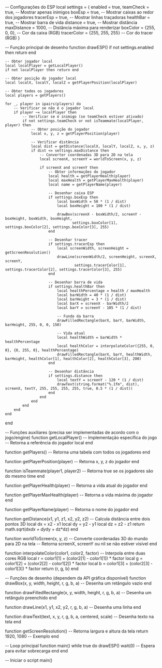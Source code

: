-- Configurações do ESP
local settings = {
    enabled = true,
    teamCheck = true,       -- Mostrar apenas inimigos
    boxEsp = true,          -- Mostrar caixas ao redor dos jogadores
    tracerEsp = true,       -- Mostrar linhas traçadoras
    healthBar = true,       -- Mostrar barra de vida
    distance = true,        -- Mostrar distância
    maxDistance = 1000,     -- Distância máxima para renderizar
    boxColor = {255, 0, 0}, -- Cor da caixa (RGB)
    tracerColor = {255, 255, 255} -- Cor do tracer (RGB)
}

-- Função principal de desenho
function drawESP()
    if not settings.enabled then return end
    
    -- Obter jogador local
    local localPlayer = getLocalPlayer()
    if not localPlayer then return end
    
    -- Obter posição do jogador local
    local localX, localY, localZ = getPlayerPosition(localPlayer)
    
    -- Obter todos os jogadores
    local players = getPlayers()
    
    for _, player in ipairs(players) do
        -- Verificar se não é o jogador local
        if player ~= localPlayer then
            -- Verificar se é inimigo (se teamCheck estiver ativado)
            if not settings.teamCheck or not isTeammate(localPlayer, player) then
                -- Obter posição do jogador
                local x, y, z = getPlayerPosition(player)
                
                -- Verificar distância
                local dist = getDistance(localX, localY, localZ, x, y, z)
                if dist <= settings.maxDistance then
                    -- Converter coordenadas 3D para 2D na tela
                    local screenX, screenY = worldToScreen(x, y, z)
                    
                    if screenX and screenY then
                        -- Obter informações do jogador
                        local health = getPlayerHealth(player)
                        local maxHealth = getPlayerMaxHealth(player)
                        local name = getPlayerName(player)
                        
                        -- Desenhar caixa ESP
                        if settings.boxEsp then
                            local boxWidth = 50 * (1 / dist)
                            local boxHeight = 100 * (1 / dist)
                            
                            drawBox(screenX - boxWidth/2, screenY - boxHeight, boxWidth, boxHeight, 
                                   settings.boxColor[1], settings.boxColor[2], settings.boxColor[3], 255)
                        end
                        
                        -- Desenhar tracer
                        if settings.tracerEsp then
                            local screenWidth, screenHeight = getScreenResolution()
                            drawLine(screenWidth/2, screenHeight, screenX, screenY, 
                                    settings.tracerColor[1], settings.tracerColor[2], settings.tracerColor[3], 255)
                        end
                        
                        -- Desenhar barra de vida
                        if settings.healthBar then
                            local healthPercentage = health / maxHealth
                            local barWidth = 40 * (1 / dist)
                            local barHeight = 3 * (1 / dist)
                            local barX = screenX - barWidth/2
                            local barY = screenY - 105 * (1 / dist)
                            
                            -- Fundo da barra
                            drawFilledRectangle(barX, barY, barWidth, barHeight, 255, 0, 0, 150)
                            
                            -- Vida atual
                            local healthWidth = barWidth * healthPercentage
                            local healthColor = interpolateColor({255, 0, 0}, {0, 255, 0}, healthPercentage)
                            drawFilledRectangle(barX, barY, healthWidth, barHeight, healthColor[1], healthColor[2], healthColor[3], 200)
                        end
                        
                        -- Desenhar distância
                        if settings.distance then
                            local textY = screenY - 120 * (1 / dist)
                            drawText(string.format("%.1fm", dist), screenX, textY, 255, 255, 255, 255, true, 0.5 * (1 / dist))
                        end
                    end
                end
            end
        end
    end
end

-- Funções auxiliares (precisa ser implementadas de acordo com o jogo/engine)
function getLocalPlayer()
    -- Implementação específica do jogo
    -- Retorna a referência do jogador local
end

function getPlayers()
    -- Retorna uma tabela com todos os jogadores
end

function getPlayerPosition(player)
    -- Retorna x, y, z do jogador
end

function isTeammate(player1, player2)
    -- Retorna true se os jogadores são do mesmo time
end

function getPlayerHealth(player)
    -- Retorna a vida atual do jogador
end

function getPlayerMaxHealth(player)
    -- Retorna a vida máxima do jogador
end

function getPlayerName(player)
    -- Retorna o nome do jogador
end

function getDistance(x1, y1, z1, x2, y2, z2)
    -- Calcula distância entre dois pontos 3D
    local dx = x2 - x1
    local dy = y2 - y1
    local dz = z2 - z1
    return math.sqrt(dx*dx + dy*dy + dz*dz)
end

function worldToScreen(x, y, z)
    -- Converte coordenadas 3D do mundo para 2D na tela
    -- Retorna screenX, screenY ou nil se não estiver visível
end

function interpolateColor(color1, color2, factor)
    -- Interpola entre duas cores RGB
    local r = color1[1] + (color2[1] - color1[1]) * factor
    local g = color1[2] + (color2[2] - color1[2]) * factor
    local b = color1[3] + (color2[3] - color1[3]) * factor
    return {r, g, b}
end

-- Funções de desenho (dependem da API gráfica disponível)
function drawBox(x, y, width, height, r, g, b, a)
    -- Desenha um retângulo vazio
end

function drawFilledRectangle(x, y, width, height, r, g, b, a)
    -- Desenha um retângulo preenchido
end

function drawLine(x1, y1, x2, y2, r, g, b, a)
    -- Desenha uma linha
end

function drawText(text, x, y, r, g, b, a, centered, scale)
    -- Desenha texto na tela
end

function getScreenResolution()
    -- Retorna largura e altura da tela
    return 1920, 1080 -- Exemplo
end

-- Loop principal
function main()
    while true do
        drawESP()
        wait(0) -- Espera para evitar sobrecarga
    end
end

-- Iniciar o script
main()
